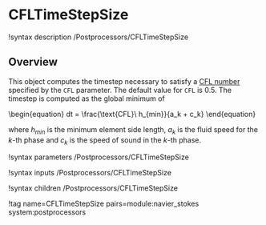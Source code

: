 # CFLTimeStepSize

!syntax description /Postprocessors/CFLTimeStepSize

## Overview

This object computes the timestep necessary to satisfy a
[CFL number](https://en.wikipedia.org/wiki/Courant%E2%80%93Friedrichs%E2%80%93Lewy_condition)
specified by the `CFL` parameter. The default value for `CFL` is $0.5$. The
timestep is computed as the global minimum of

\begin{equation}
dt = \frac{\text{CFL}\ h_{min}}{a_k + c_k}
\end{equation}

where $h_{min}$ is the minimum element side length, $a_k$ is the fluid speed for
the $k\text{-th}$ phase and $c_k$ is the speed of sound in the $k\text{-th}$
phase.

!syntax parameters /Postprocessors/CFLTimeStepSize

!syntax inputs /Postprocessors/CFLTimeStepSize

!syntax children /Postprocessors/CFLTimeStepSize

!tag name=CFLTimeStepSize pairs=module:navier_stokes system:postprocessors
